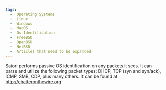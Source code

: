 ```yaml
---
tags:
  -  Operating Systems
  -  Linux
  -  Windows
  -  MacOS
  -  Os Identification
  -  FreeBSD
  -  OpenBSD
  -  NetBSD
  -  Articles that need to be expanded 
---
```

Satori performs passive OS identification on any packets it sees. It can
parse and utilize the following packet types: DHCP, TCP (syn and
syn/ack), ICMP, SMB, CDP, plus many others. It can be found at
<http://chatteronthewire.org>